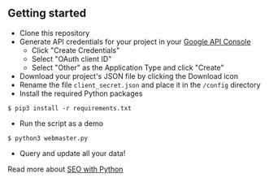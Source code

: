 
## Getting started
- Clone this repository
- Generate API credentials for your project in your  [Google API Console](https://console.cloud.google.com/apis/credentials)
  - Click "Create Credentials"
  - Select "OAuth client ID"
  - Select "Other" as the Application Type and click "Create"
- Download your project's JSON file by clicking the Download icon
- Rename the file `client_secret.json` and place it in the `/config` directory
- Install the required Python packages
```
$ pip3 install -r requirements.txt
```
- Run the script as a demo
```
$ python3 webmaster.py
```
- Query and update all your data!

Read more about [SEO with Python](https://trevorfox.com/2018/03/google-search-console-api-python-tutorial/)
